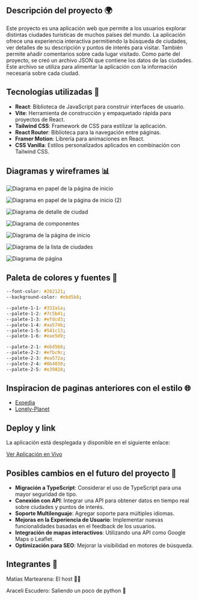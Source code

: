 ## Descripción del proyecto 🌍

Este proyecto es una aplicación web que permite a los usuarios explorar distintas ciudades turísticas de muchos países del mundo. La aplicación ofrece una experiencia interactiva permitiendo la búsqueda de ciudades, ver detalles de su descripción y puntos de interés para visitar. También permite añadir comentarios sobre cada lugar visitado. Como parte del proyecto, se creó un archivo JSON que contiene los datos de las ciudades. Este archivo se utiliza para alimentar la aplicación con la información necesaria sobre cada ciudad.

## Tecnologías utilizadas 🚀

-   **React**: Biblioteca de JavaScript para construir interfaces de usuario.
-   **Vite**: Herramienta de construcción y empaquetado rápida para proyectos de React.
-   **Tailwind CSS**: Framework de CSS para estilizar la aplicación.
-   **React Router**: Biblioteca para la navegación entre páginas.
-   **Framer Motion**: Librería para animaciones en React.
-   **CSS Vanilla**: Estilos personalizados aplicados en combinación con Tailwind CSS.

## Diagramas y wireframes 📊

![Diagrama en papel de la página de inicio](./public/wireframe/home-page-paper-diagram.jpg)

![Diagrama en papel de la página de inicio (2)](./public/wireframe/home-page-paper-diagram-2.jpg)

![Diagrama de detalle de ciudad](./public/wireframe/city-detail-diagram.png)

![Diagrama de componentes](./public/wireframe/components-diagram.png)

![Diagrama de la página de inicio](./public/wireframe/home-page-diagram.png)

![Diagrama de la lista de ciudades](./public/wireframe/list-of-cities-diagram.png)

![Diagrama de página](./public/wireframe/page-diagram.png)

## Paleta de colores y fuentes 🎨

```css
--font-color: #282121;
--background-color: #ebd5b8;

--palete-1-1: #332a1a;
--palete-1-2: #7c5b41;
--palete-1-3: #efdcd3;
--palete-1-4: #aa574b;
--palete-1-5: #541c13;
--palete-1-6: #eae5d9;

--palete-2-1: #ebd5b8;
--palete-2-2: #efbc9c;
--palete-2-3: #ea572a;
--palete-2-4: #0b4030;
--palete-2-5: #e39828;
```

## Inspiracion de paginas anteriores con el estilo 🌐

-   [Expedia](https://www.expedia.com/)
-   [Lonely-Planet](https://www.lonelyplanet.com/)

## Deploy y link

La aplicación está desplegada y disponible en el siguiente enlace:

[Ver Aplicación en Vivo](https://travel-ma-chi.vercel.app)

## Posibles cambios en el futuro del proyecto 🔮

-   **Migración a TypeScript**: Considerar el uso de TypeScript para una mayor seguridad de tipo.
-   **Conexión con API**: Integrar una API para obtener datos en tiempo real sobre ciudades y puntos de interés.
-   **Soporte Multilenguaje**: Agregar soporte para múltiples idiomas.
-   **Mejoras en la Experiencia de Usuario**: Implementar nuevas funcionalidades basadas en el feedback de los usuarios.
-   **Integración de mapas interactivos**: Utilizando una API como Google Maps o Leaflet.
-   **Optimización para SEO**: Mejorar la visibilidad en motores de búsqueda.

## Integrantes 👥

Matias Martearena: El host 🧑‍💻

Araceli Escudero: Saliendo un poco de python 🐍
